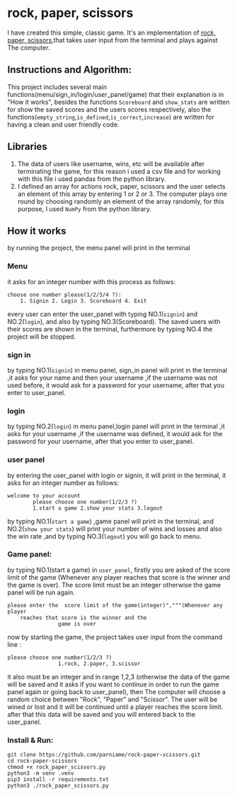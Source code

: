 # rock, paper, scissors
I have created this simple, classic game.
It's an implementation of [rock, paper, scissors](https://en.wikipedia.org/wiki/Rock_paper_scissors),that takes user input from the terminal and plays against The computer.  

## Instructions and Algorithm:
This project includes several main functions(menu/sign_in/login/user_panel/game) that their explanation is in "How it works", besides the functions `Scoreboard` and `show_stats` are written for show the saved scores and the users scores respectively, also the functions(`empty_string`,`is_defined`,`is_correct`,`increase`) are written for having a clean and user friendly code.  

## Libraries
1. The data of users like username, wins, etc will be available after terminating the game, for this reason i used a csv file and for working with this file i used pandas from the python library.  
2. I defined an array for actions rock, paper, scissors and the user selects an element of this array by entering 1 or 2 or 3. The computer plays one round by choosing randomly an element of the array randomly, for this purpose, I used `NumPy` from the python library. 

## How it works
by running the project, the menu panel will print in the terminal 

### Menu
it asks for an integer number with this process as follows:
```
choose one number please(1/2/3/4 ?):
    1. Signin 2. Login 3. Scoreboard 4. Exit
```
every user can enter the user_panel with typing NO.1(`signin`) and NO.2(`login`), and also by typing NO.3(Scoreboard). The saved users with their scores are shown in the terminal, furthermore by typing NO.4 the project will be stopped.

### sign in
by typing NO.1(`signin`) in menu panel, sign_in panel will print in the terminal ,it asks for your name and then your username ,if the username was not used before, it would ask for a password for your username, after that you  enter to  user_panel.

### login
by typing NO.2(`login`) in menu panel,login panel will print in the terminal ,it asks for your username ,if the username was defined, it would ask for the password for your username, after that you enter to  user_panel.

### user panel
by entering the user_panel with login or signin, it will print in the terminal, it asks for an integer number as follows:

```
welcome to your account 
        please choose one number(1/2/3 ?)
        1.start a game 2.show your stats 3.logout 
```
by typing NO.1(`start a game`) ,game panel will print in the terminal, and NO.2(`show your stats`) will print your number of wins and losses and also the win rate ,and by typing NO.3(`logout`) you will go back to menu.

### Game panel:
by typing NO.1(start a game) in `user_panel`, firstly you are asked of the score limit of the game
(Whenever any player reaches that score is the winner and the game is over). The score limit must be an integer otherwise the game panel will be run again.

```
please enter the  score limit of the game(integer)","""(Whenever any player 
    reaches that score is the winner and the
                game is over
```
now by starting the game, the project takes user input from the command line :
```
please choose one number(1/2/3 ?)
                1.rock, 2.paper, 3.scissor
```
it also must be an integer and in range 1,2,3 (otherwise the data of the game will be saved and it asks if you want to continue in order to run the game panel again or going back to user_panel), then The computer will choose a random choice between "Rock", "Paper" and "Scissor". The user will be wined or lost and it will be continued until a player reaches the score limit. after that this data will be saved and you will entered back to the user_panel.

### Install & Run:
```
git clone https://github.com/parniame/rock-paper-scissors.git
cd rock-paper-scissors
chmod +x rock_paper_scissors.py
python3 -m venv .venv
pip3 install -r requirements.txt
python3 ./rock_paper_scissors.py
```
